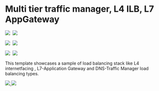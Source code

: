 # Multi tier traffic manager, L4 ILB, L7 AppGateway

<IMG SRC="https://azbotstorage.blob.core.windows.net/badges/301-multi-tier-loadbalancing/PublicLastTestDate.svg" />&nbsp;
<IMG SRC="https://azbotstorage.blob.core.windows.net/badges/301-multi-tier-loadbalancing/PublicDeployment.svg" />&nbsp;

<IMG SRC="https://azbotstorage.blob.core.windows.net/badges/301-multi-tier-loadbalancing/FairfaxLastTestDate.svg" />&nbsp;
<IMG SRC="https://azbotstorage.blob.core.windows.net/badges/301-multi-tier-loadbalancing/FairfaxDeployment.svg" />&nbsp;

<IMG SRC="https://azbotstorage.blob.core.windows.net/badges/301-multi-tier-loadbalancing/BestPracticeResult.svg" />&nbsp;
<IMG SRC="https://azbotstorage.blob.core.windows.net/badges/301-multi-tier-loadbalancing/CredScanResult.svg" />&nbsp;

This template showcases a sample of load balancing stack like L4 internetfacing , L7-Application Gateway and DNS-Traffic Manager load balancing types.

<a href="https://portal.azure.com/#create/Microsoft.Template/uri/https%3A%2F%2Fraw.githubusercontent.com%2FAzure%2Fazure-quickstart-templates%2Fmaster%2F301-multi-tier-loadbalancing%2Fazuredeploy.json" target="_blank">
    <img src="http://azuredeploy.net/deploybutton.png"/>
</a>
<a href="http://armviz.io/#/?load=https%3A%2F%2Fraw.githubusercontent.com%2FAzure%2Fazure-quickstart-templates%2Fmaster%2F301-multi-tier-loadbalancing%2Fazuredeploy.json" target="_blank">
    <img src="http://armviz.io/visualizebutton.png"/>
</a>
